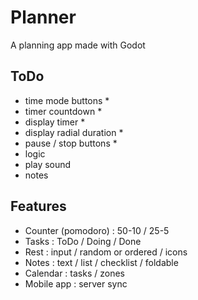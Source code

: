 # Planner
A planning app made with Godot

## ToDo
- time mode buttons *
- timer countdown *
- display timer *
- display radial duration *
- pause / stop buttons *
- logic
- play sound
- notes

## Features
- Counter (pomodoro) : 50-10 / 25-5
- Tasks : ToDo / Doing / Done
- Rest : input / random or ordered / icons
- Notes : text / list / checklist / foldable
- Calendar : tasks / zones
- Mobile app : server sync
